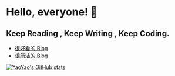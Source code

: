 

# Hello, everyone! 👋

## Keep Reading , Keep Writing , Keep Coding.


* [很好看的 Blog](https://yaoyao.io)
* [很简洁的 Blog](https://yaoyao.blog) 



[![YaoYao's GitHub stats](https://github-readme-stats.vercel.app/api?username=yaoyaoio)](https://github.com/anuraghazra/github-readme-stats)


